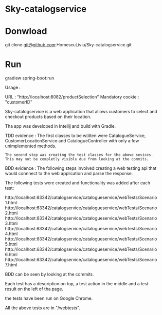 # Sky-catalogservice

# Donwload
git clone git@github.com:HomescuLiviu/Sky-catalogservice.git

# Run
gradlew spring-boot:run

Usage : 

URL : "http://localhost:8082/productSelection"
Mandatory cookie : "customerID"

Sky-catalogservice is a web application that allows customers to select and checkout products based on their location.

Tha app was developed in Intellij and build with Gradle.

TDD evidence : The first classes to be wtitten were CatalogueService, CustomerLocationService and CatalogueController with only a few unimplemented methods.
    
    The second step was creating the test classes for the above sevices. 
    This may not be completly visible due from looking at the commits.


BDD evidence : The following steps involved creating a web testing api that would connnect to the web application and parse the response.

The following tests were created and functionality was added after each test: 

http://localhost:63342/catalogservice/catalogueservice/webTests/Scenario1.html
http://localhost:63342/catalogservice/catalogueservice/webTests/Scenario2.html
http://localhost:63342/catalogservice/catalogueservice/webTests/Scenario3.html
http://localhost:63342/catalogservice/catalogueservice/webTests/Scenario4.html
http://localhost:63342/catalogservice/catalogueservice/webTests/Scenario5.html
http://localhost:63342/catalogservice/catalogueservice/webTests/Scenario6.html
http://localhost:63342/catalogservice/catalogueservice/webTests/Scenario7.html

BDD can be seen by looking at the commits.

Each test has a description on top, a test action in the middle and a test result on the left of tha page.

the tests have been run on Google Chrome.

All the above tests are in "/webtests".


